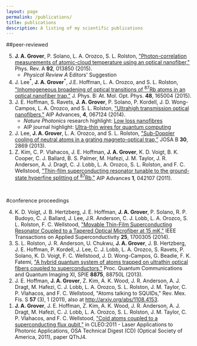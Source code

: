 ```yaml
---
layout: page
permalink: /publications/
title: publications
description: A listing of my scientific publications
---
```


##peer-reviewed
<br>
<ol reversed>
	<li><b>J. A. Grover</b>, P. Solano, L. A. Orozco, S. L. Rolston, <a href="http://dx.doi.org/10.1103/PhysRevA.92.013850" target="_blank">"Photon-correlation measurements of atomic-cloud temperature using an optical nanofiber,"</a> Phys. Rev. A <b>92</b>, 013850 (2015).
	<ul>
		<li><i>Physical Review A</i> Editors' Suggestion</li>
	</ul>
	</li>	
	<li>
	J. Lee<sup>*</sup>, <b>J. A. Grover</b><sup>*</sup>, J.E. Hoffman, L. A. Orozco, and S. L. Rolston, <a href="http://dx.doi.org/10.1088/0953-4075/48/16/165004" target="_blank">"Inhomogeneous broadening of optical transitions of <sup>87</sup>Rb atoms in an optical nanofiber trap,"</a> J. Phys. B: At. Mol. Opt. Phys. <b>48</b>, 165004 (2015).
	</li>
	<li>
	J. E. Hoffman, S. Ravets, <b>J. A. Grover</b>, P. Solano, P. Kordell, J. D. Wong-Campos, L. A. Orozco, and S. L. Rolston, <a href="http://dx.doi.org/10.1063/1.4879799" target="_blank">"Ultrahigh transmission optical nanofibers,"</a> AIP Advances, <b>4</b>, 067124 (2014).
	<ul>
		<li><i>Nature Photonics</i> research highlight: <a href="http://www.nature.com/nphoton/journal/v8/n9/full/nphoton.2014.193.html" target="_blank">Low loss nanofibres</a></li>
		<li>AIP journal highlight: <a 	href="http://publishing.aip.org/publishing/journal-highlights/ultra-thin-wires-quantum-computing?TRACK=aipp-home" target="_blank">Ultra-thin wires for quantum computing</a></li>
	</ul>
	</li>
	<li>
 J. Lee, <b>J. A. Grover</b>, L. A. Orozco, and S. L. Rolston, <a href="http://dx.doi.org/10.1364/JOSAB.30.002869" target="_blank">"Sub-Doppler cooling of neutral atoms in a grating magneto-optical trap,"</a> JOSA B <b>30</b>, 2869 (2013).
	</li>
	<li>
	Z. Kim, C. P. Vlahacos, J. E. Hoffman, <b>J. A. Grover</b>, K. D. Voigt, B. K. Cooper, C. J. Ballard, B. S. Palmer, M. Hafezi, 	J. M. Taylor, J. R. Anderson, A. J. Dragt, C. J. Lobb, L. A. Orozco, S. L. Rolston, and F. C. Wellstood, <a href="http://dx.doi.org/10.1063/1.3651466" target="_blank">"Thin-film superconducting resonator tunable to the ground-state hyperfine splitting of <sup>87</sup>Rb,"</a> AIP Advances <b>1</b>, 042107 (2011).
	</li>
</ol>

<br>

#conference proceedings
<br>
<ol reversed>
	<li>
	K. D. Voigt, J. B. Hertzberg, J. E. Hoffman, <b>J. A. Grover</b>, P. Solano, R. P. Budoyo, C. J. Ballard, J. Lee, J.R. 	Anderson, C. J. Lobb, L. A. Orozco, S. L. Rolston, F. C. Wellstood, <a href="http://dx.doi.org/10.1109/TASC.2014.2379628" target="_blank">"Movable Thin-Film Superconducting Resonator Coupled to a Tapered Optical Microfiber at 15 mK,"</a> IEEE Transactions on Applied Superconductivity <b>25</b>, 1700305 (2014).
	</li>
	<li>
	S. L. Rolston, J. R. Anderson, U. Chukwu, <b>J. A. Grover</b>, J. B. Hertzberg, J. E. Hoffman, P. Kordell, J. Lee, C. J. Lobb, L. A. Orozco, S. Ravets, P. Solano, K. D. Voigt, F. C. Wellstood, J. D. Wong-Campos, G. Beadie, F. K. Fatemi, <a href="http://dx.doi.org/10.1117/12.2004429" target="_blank">"A hybrid quantum system of atoms trapped on ultrathin optical fibers coupled to superconductors,"</a> Proc. Quantum Communications and Quantum Imaging XI, SPIE <b>8875</b>, 88750L (2013).
	</li>
	<li>
	J. E. Hoffman, <b>J. A. Grover</b>, Z. Kim, A. K. Wood, J. R. Anderson, A. J. Dragt, M. Hafezi, C. J. Lobb, L. A. Orozco, S. L. Rolston, J. M. Taylor, C. P. Vlahacos, and F. C. Wellstood, "Atoms talking to SQUIDs," Rev. Mex. F&iacute;s. S <b>57</b> (3), 1 (2011), also at <a  href="http://arxiv.org/abs/1108.4153" target="_blank">http://arxiv.org/abs/1108.4153</a>.
	</li>
	<li>
	<b>J. A. Grover</b>, J. E. Hoffman, Z. Kim, A. K. Wood, J. R. Anderson, A. J. Dragt, M. Hafezi, C. J. Lobb, L. A. Orozco, S. L. 	Rolston, J. M. Taylor, C. P. Vlahacos, and F. C. Wellstood, <a href="http://dx.doi.org/10.1364/QELS.2011.QThJ4" target="_blank">"Cold atoms coupled to a superconducting flux qubit,"</a> in CLEO:2011 - Laser Applications to Photonic Applications, OSA Technical Digest (CD) (Optical 	Society of America, 2011), paper QThJ4. 
	</li>
</ol>

<!--
<ul class="post-list">
{% for poem in site.publications reversed %}
    <li>
        <h2><a class="poem-title" href="{{ poem.url | prepend: site.baseurl }}">{{ poem.title }}</a></h2>
        <p class="post-meta">{{ poem.date | date: '%B %-d, %Y — %H:%M' }}</p>
      </li>
{% endfor %}
</ul>
-->
